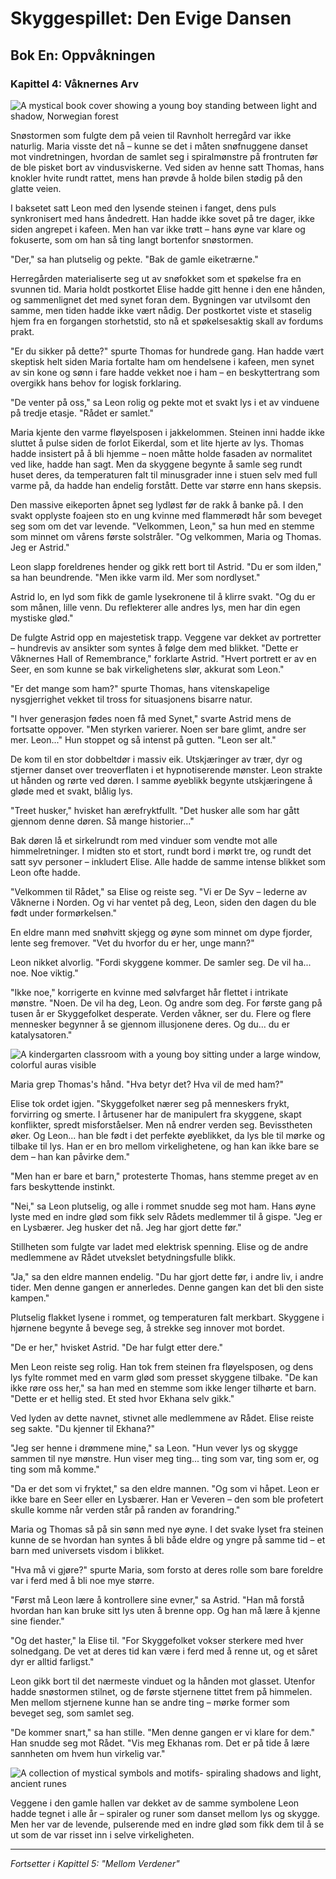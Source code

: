 # Skyggespillet: Den Evige Dansen
## Bok En: Oppvåkningen

### Kapittel 4: Våknernes Arv

![A mystical book cover showing a young boy standing between light and shadow, Norwegian forest](/firefly/Firefly%20A%20mystical%20book%20cover%20showing%20a%20young%20boy%20standing%20between%20light%20and%20shadow,%20Norwegian%20fores.jpg)

Snøstormen som fulgte dem på veien til Ravnholt herregård var ikke naturlig. Maria visste det nå – kunne se det i måten snøfnuggene danset mot vindretningen, hvordan de samlet seg i spiralmønstre på frontruten før de ble pisket bort av vindusviskerne. Ved siden av henne satt Thomas, hans knokler hvite rundt rattet, mens han prøvde å holde bilen stødig på den glatte veien.

I baksetet satt Leon med den lysende steinen i fanget, dens puls synkronisert med hans åndedrett. Han hadde ikke sovet på tre dager, ikke siden angrepet i kafeen. Men han var ikke trøtt – hans øyne var klare og fokuserte, som om han så ting langt bortenfor snøstormen.

"Der," sa han plutselig og pekte. "Bak de gamle eiketrærne."

Herregården materialiserte seg ut av snøfokket som et spøkelse fra en svunnen tid. Maria holdt postkortet Elise hadde gitt henne i den ene hånden, og sammenlignet det med synet foran dem. Bygningen var utvilsomt den samme, men tiden hadde ikke vært nådig. Der postkortet viste et staselig hjem fra en forgangen storhetstid, sto nå et spøkelsesaktig skall av fordums prakt.

"Er du sikker på dette?" spurte Thomas for hundrede gang. Han hadde vært skeptisk helt siden Maria fortalte ham om hendelsene i kafeen, men synet av sin kone og sønn i fare hadde vekket noe i ham – en beskyttertrang som overgikk hans behov for logisk forklaring.

"De venter på oss," sa Leon rolig og pekte mot et svakt lys i et av vinduene på tredje etasje. "Rådet er samlet."

Maria kjente den varme fløyelsposen i jakkelommen. Steinen inni hadde ikke sluttet å pulse siden de forlot Eikerdal, som et lite hjerte av lys. Thomas hadde insistert på å bli hjemme – noen måtte holde fasaden av normalitet ved like, hadde han sagt. Men da skyggene begynte å samle seg rundt huset deres, da temperaturen falt til minusgrader inne i stuen selv med full varme på, da hadde han endelig forstått. Dette var større enn hans skepsis.

Den massive eikeporten åpnet seg lydløst før de rakk å banke på. I den svakt opplyste foajeen sto en ung kvinne med flammerødt hår som beveget seg som om det var levende. "Velkommen, Leon," sa hun med en stemme som minnet om vårens første solstråler. "Og velkommen, Maria og Thomas. Jeg er Astrid."

Leon slapp foreldrenes hender og gikk rett bort til Astrid. "Du er som ilden," sa han beundrende. "Men ikke varm ild. Mer som nordlyset."

Astrid lo, en lyd som fikk de gamle lysekronene til å klirre svakt. "Og du er som månen, lille venn. Du reflekterer alle andres lys, men har din egen mystiske glød."

De fulgte Astrid opp en majestetisk trapp. Veggene var dekket av portretter – hundrevis av ansikter som syntes å følge dem med blikket. "Dette er Våknernes Hall of Remembrance," forklarte Astrid. "Hvert portrett er av en Seer, en som kunne se bak virkelighetens slør, akkurat som Leon."

"Er det mange som ham?" spurte Thomas, hans vitenskapelige nysgjerrighet vekket til tross for situasjonens bisarre natur.

"I hver generasjon fødes noen få med Synet," svarte Astrid mens de fortsatte oppover. "Men styrken varierer. Noen ser bare glimt, andre ser mer. Leon..." Hun stoppet og så intenst på gutten. "Leon ser alt."

De kom til en stor dobbeltdør i massiv eik. Utskjæringer av trær, dyr og stjerner danset over treoverflaten i et hypnotiserende mønster. Leon strakte ut hånden og rørte ved døren. I samme øyeblikk begynte utskjæringene å gløde med et svakt, blålig lys.

"Treet husker," hvisket han ærefryktfullt. "Det husker alle som har gått gjennom denne døren. Så mange historier..."

Bak døren lå et sirkelrundt rom med vinduer som vendte mot alle himmelretninger. I midten sto et stort, rundt bord i mørkt tre, og rundt det satt syv personer – inkludert Elise. Alle hadde de samme intense blikket som Leon ofte hadde.

"Velkommen til Rådet," sa Elise og reiste seg. "Vi er De Syv – lederne av Våknerne i Norden. Og vi har ventet på deg, Leon, siden den dagen du ble født under formørkelsen."

En eldre mann med snøhvitt skjegg og øyne som minnet om dype fjorder, lente seg fremover. "Vet du hvorfor du er her, unge mann?"

Leon nikket alvorlig. "Fordi skyggene kommer. De samler seg. De vil ha... noe. Noe viktig."

"Ikke noe," korrigerte en kvinne med sølvfarget hår flettet i intrikate mønstre. "Noen. De vil ha deg, Leon. Og andre som deg. For første gang på tusen år er Skyggefolket desperate. Verden våkner, ser du. Flere og flere mennesker begynner å se gjennom illusjonene deres. Og du... du er katalysatoren."

![A kindergarten classroom with a young boy sitting under a large window, colorful auras visible](/firefly/Firefly%20A%20kindergarten%20classroom%20with%20a%20young%20boy%20sitting%20under%20a%20large%20window,%20colorful%20auras%20visib%20(3).jpg)

Maria grep Thomas's hånd. "Hva betyr det? Hva vil de med ham?"

Elise tok ordet igjen. "Skyggefolket nærer seg på menneskers frykt, forvirring og smerte. I årtusener har de manipulert fra skyggene, skapt konflikter, spredt misforståelser. Men nå endrer verden seg. Bevisstheten øker. Og Leon... han ble født i det perfekte øyeblikket, da lys ble til mørke og tilbake til lys. Han er en bro mellom virkelighetene, og han kan ikke bare se dem – han kan påvirke dem."

"Men han er bare et barn," protesterte Thomas, hans stemme preget av en fars beskyttende instinkt.

"Nei," sa Leon plutselig, og alle i rommet snudde seg mot ham. Hans øyne lyste med en indre glød som fikk selv Rådets medlemmer til å gispe. "Jeg er en Lysbærer. Jeg husker det nå. Jeg har gjort dette før."

Stillheten som fulgte var ladet med elektrisk spenning. Elise og de andre medlemmene av Rådet utvekslet betydningsfulle blikk.

"Ja," sa den eldre mannen endelig. "Du har gjort dette før, i andre liv, i andre tider. Men denne gangen er annerledes. Denne gangen kan det bli den siste kampen."

Plutselig flakket lysene i rommet, og temperaturen falt merkbart. Skyggene i hjørnene begynte å bevege seg, å strekke seg innover mot bordet.

"De er her," hvisket Astrid. "De har fulgt etter dere."

Men Leon reiste seg rolig. Han tok frem steinen fra fløyelsposen, og dens lys fylte rommet med en varm glød som presset skyggene tilbake. "De kan ikke røre oss her," sa han med en stemme som ikke lenger tilhørte et barn. "Dette er et hellig sted. Et sted hvor Ekhana selv gikk."

Ved lyden av dette navnet, stivnet alle medlemmene av Rådet. Elise reiste seg sakte. "Du kjenner til Ekhana?"

"Jeg ser henne i drømmene mine," sa Leon. "Hun vever lys og skygge sammen til nye mønstre. Hun viser meg ting... ting som var, ting som er, og ting som må komme."

"Da er det som vi fryktet," sa den eldre mannen. "Og som vi håpet. Leon er ikke bare en Seer eller en Lysbærer. Han er Veveren – den som ble profetert skulle komme når verden står på randen av forandring."

Maria og Thomas så på sin sønn med nye øyne. I det svake lyset fra steinen kunne de se hvordan han syntes å bli både eldre og yngre på samme tid – et barn med universets visdom i blikket.

"Hva må vi gjøre?" spurte Maria, som forsto at deres rolle som bare foreldre var i ferd med å bli noe mye større.

"Først må Leon lære å kontrollere sine evner," sa Astrid. "Han må forstå hvordan han kan bruke sitt lys uten å brenne opp. Og han må lære å kjenne sine fiender."

"Og det haster," la Elise til. "For Skyggefolket vokser sterkere med hver solnedgang. De vet at deres tid kan være i ferd med å renne ut, og et såret dyr er alltid farligst."

Leon gikk bort til det nærmeste vinduet og la hånden mot glasset. Utenfor hadde snøstormen stilnet, og de første stjernene tittet frem på himmelen. Men mellom stjernene kunne han se andre ting – mørke former som beveget seg, som samlet seg.

"De kommer snart," sa han stille. "Men denne gangen er vi klare for dem." Han snudde seg mot Rådet. "Vis meg Ekhanas rom. Det er på tide å lære sannheten om hvem hun virkelig var."

![A collection of mystical symbols and motifs- spiraling shadows and light, ancient runes](/firefly/Firefly%20A%20collection%20of%20mystical%20symbols%20and%20motifs-%20spiraling%20shadows%20and%20light,%20ancient%20runes,%20pro.jpg)

Veggene i den gamle hallen var dekket av de samme symbolene Leon hadde tegnet i alle år – spiraler og runer som danset mellom lys og skygge. Men her var de levende, pulserende med en indre glød som fikk dem til å se ut som de var risset inn i selve virkeligheten.

---

*Fortsetter i Kapittel 5: "Mellom Verdener"*
